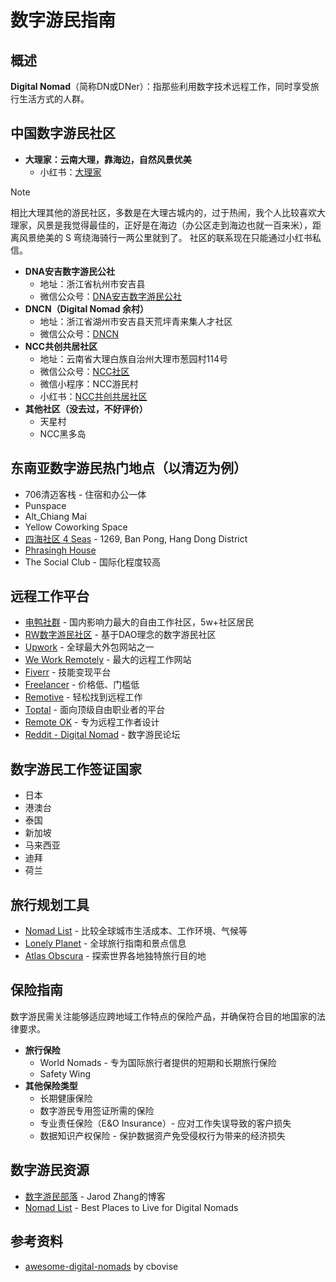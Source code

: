 # 数字游民指南

## 概述

**Digital Nomad**（简称DN或DNer）：指那些利用数字技术远程工作，同时享受旅行生活方式的人群。

## 中国数字游民社区
- **大理家：云南大理，靠海边，自然风景优美**
    - 小红书：[大理家](https://github.com/xuf-95/digital-nomad)
> [!NOTE]
> 相比大理其他的游民社区，多数是在大理古城内的，过于热闹，我个人比较喜欢大理家，风景是我觉得最佳的，正好是在海边（办公区走到海边也就一百来米），距离风景绝美的 S 弯绕海骑行一两公里就到了。
> 社区的联系现在只能通过小红书私信。

- **DNA安吉数字游民公社**
    - 地址：浙江省杭州市安吉县
    - 微信公众号：[DNA安吉数字游民公社](https://mp.weixin.qq.com/s/k_RKrUhj-huDygMBB20u-g)
- **DNCN（Digital Nomad 余村）**
    - 地址：浙江省湖州市安吉县天荒坪青来集人才社区
    - 微信公众号：[DNCN](https://docs.qq.com/doc/DWXhrZ3d4bUtsakV0)
- **NCC共创共居社区**
    - 地址：云南省大理白族自治州大理市葱园村114号
    - 微信公众号：[NCC社区](https://mp.weixin.qq.com/s/KBty2Av38St0i-cU0qvAwQ)
    - 微信小程序：NCC游民村
    - 小红书：[NCC共创共居社区](http://xhslink.com/MsnbDu)
- **其他社区（没去过，不好评价）**
    - 天星村
    - NCC黑多岛

## 东南亚数字游民热门地点（以清迈为例）

- 706清迈客栈 - 住宿和办公一体
- Punspace
- Alt_Chiang Mai
- Yellow Coworking Space
- [四海社区 4 Seas](https://www.4seas.io/) - 1269, Ban Pong, Hang Dong District
- [Phrasingh House](https://www.youtube.com/watch?V=XuXftA59qVk)
- The Social Club - 国际化程度较高

## 远程工作平台

- [电鸭社群](https://eleduck.com/) - 国内影响力最大的自由工作社区，5w+社区居民
- [RW数字游民社区](https://nomaddao.club/) - 基于DAO理念的数字游民社区
- [Upwork](https://www.upwork.com/) - 全球最大外包网站之一
- [We Work Remotely](https://weworkremotely.com/) - 最大的远程工作网站
- [Fiverr](https://www.fiverr.com/) - 技能变现平台
- [Freelancer](http://freelancer.com/) - 价格低、门槛低
- [Remotive](https://remotive.com/) - 轻松找到远程工作
- [Toptal](https://www.toptal.com/) - 面向顶级自由职业者的平台
- [Remote OK](https://remoteok.com/) - 专为远程工作者设计
- [Reddit - Digital Nomad](https://www.reddit.com/r/digitalnomad/) - 数字游民论坛

## 数字游民工作签证国家

- 日本
- 港澳台
- 泰国
- 新加坡
- 马来西亚
- 迪拜
- 荷兰

## 旅行规划工具

- [Nomad List](https://nomadlist.com/) - 比较全球城市生活成本、工作环境、气候等
- [Lonely Planet](https://www.lonelyplanet.com/) - 全球旅行指南和景点信息
- [Atlas Obscura](https://www.atlasobscura.com/) - 探索世界各地独特旅行目的地

## 保险指南

数字游民需关注能够适应跨地域工作特点的保险产品，并确保符合目的地国家的法律要求。

- **旅行保险**
    - World Nomads - 专为国际旅行者提供的短期和长期旅行保险
    - Safety Wing
- **其他保险类型**
    - 长期健康保险
    - 数字游民专用签证所需的保险
    - 专业责任保险（E&O Insurance）- 应对工作失误导致的客户损失
    - 数据知识产权保险 - 保护数据资产免受侵权行为带来的经济损失

## 数字游民资源

- [数字游民部落](https://jarodise.com/) - Jarod Zhang的博客
- [Nomad List](https://nomadlist.com/) - Best Places to Live for Digital Nomads

## 参考资料

- [awesome-digital-nomads](https://github.com/cbovis/awesome-digital-nomads?tab=readme-ov-file#accommodation) by cbovise
